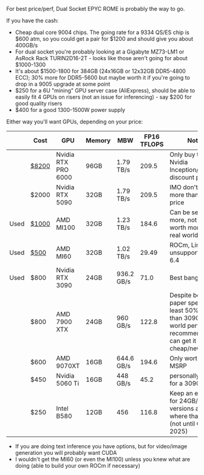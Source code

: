 For best price/perf, Dual Socket EPYC ROME is probably the way to go.

If you have the cash:
- Cheap dual core 9004 chips. The going rate for a 9334 QS/ES chip is $600 atm, so you could get a pair for $1200 and should give you about 400GB/s
- For dual socket you're probably looking at a Gigabyte MZ73-LM1 or AsRock Rack TURIN2D16-2T - looks like those aren't going for about $1000-1300
- It's about $1500-1800 for 384GB (24x16GB or 12x32GB DDR5-4800 ECC); 30% more for DDR5-5600 but maybe worth it if you're going to drop in a 9005 upgrade at some point
- $250 for a 6U "mining" GPU server case (AliExpress), should be able to easily fit 4 GPUs on risers (not an issue for inferencing) - say $200 for good quality risers
- $400 for a good 1300-1500W power supply

Either way you'll want GPUs, depending on your price:


|      | Cost                                                                                                                                                                                                                                                                                                                                                                                                                                                                                                                                                                                                                                                                                                    | GPU                 | Memory | MBW        | FP16 TFLOPS | Notes                                                                                                                       |
| ---- | ------------------------------------------------------------------------------------------------------------------------------------------------------------------------------------------------------------------------------------------------------------------------------------------------------------------------------------------------------------------------------------------------------------------------------------------------------------------------------------------------------------------------------------------------------------------------------------------------------------------------------------------------------------------------------------------------------- | ------------------- | ------ | ---------- | ----------- | --------------------------------------------------------------------------------------------------------------------------- |
|      | [$8200](https://www.cdw.com/product/pny-nvidia-rtx-pro-6000-graphic-card-96-gb-gddr7-full-height/8326706)                                                                                                                                                                                                                                                                                                                                                                                                                                                                                                                                                                                               | Nvidia RTX PRO 6000 | 96GB   | 1.79 TB/s  | 209.5       | Only buy through Nvidia Inception/Connect discount program                                                                  |
|      | $2000                                                                                                                                                                                                                                                                                                                                                                                                                                                                                                                                                                                                                                                                                                   | Nvidia RTX 5090     | 32GB   | 1.79 TB/s  | 209.5       | IMO don't pay more than list price                                                                                          |
| Used | [$1000](https://www.ebay.com/itm/285796378466)                                                                                                                                                                                                                                                                                                                                                                                                                                                                                                                                                                                                                                                          | AMD MI100           | 32GB   | 1.23 TB/s  | 184.6       | Can be selling for more, not really worth more due to real world perf                                                       |
| Used | [$500](https://www.ebay.com/itm/125006475381?_trksid=p2332490.c101224.m-1&itmprp=cksum%3A125006475381e994ba2c76b24417ac4682a070f61ca4%7Cenc%3AAQAKAAABIFpV4T02GSLWmLmcYHS%252Bawhg9HB3NVAH8KQdy74hckvfm%252BTv7AoY9bWSvyrWMwnykYfzYbkMtous8borg3MTxgfyPler1vmIBN68CeI2faZAwrZXfRyChE4Ld%252FURLVX1bmZLlsxSyO3j%252Bl31fysigkAweSgfIJ%252BqqnOZZ7p33maQtZAJP7nHKdfyAvbpsfhJlM4%252FNWohXFrMp%252FbIsXzkJtiu3BsJM82RVl0Dp9ySSE4W6o4obzVY8lq2IBrPTuFU5WYNBUnV%252FtZnW3N4WbdOVafWochSSVaNAvU4SvIk6v%252F306JUlvQG5sw%252F7b7%252BJv9wtITw%252FsI2TjDTROfVv8EglAzlKIIU0L1JnzehyT30nUojAhWz4X8PrfrMi1jRvAmiqw%253D%253D%7Campid%3APL_CLK%7Cclp%3A2332490&epid=6051511919&itmmeta=01JWGPNNS26Z5Y558QNHBDZGMD) | AMD MI60            | 32GB   | 1.02 TB/s  | 29.49       | ROCm, Linux only, unsupported as of 6.4                                                                                     |
| Used | $800                                                                                                                                                                                                                                                                                                                                                                                                                                                                                                                                                                                                                                                                                                    | Nvidia RTX 3090     | 24GB   | 936.2 GB/s | 71.0        | Best bang/buck                                                                                                              |
|      | $800                                                                                                                                                                                                                                                                                                                                                                                                                                                                                                                                                                                                                                                                                                    | AMD 7900 XTX        | 24GB   | 960 GB/s   | 122.8       | Despite better on paper specs, at least 50% slower than 3090 in real world perf; only recommend if you can get it cheap/new |
|      | $600                                                                                                                                                                                                                                                                                                                                                                                                                                                                                                                                                                                                                                                                                                    | AMD 9070XT          | 16GB   | 644.6 GB/s | 194.6       | Only worth it at MSRP                                                                                                       |
|      | $450                                                                                                                                                                                                                                                                                                                                                                                                                                                                                                                                                                                                                                                                                                    | Nvidia 5060 Ti      | 16GB   | 448 GB/s   | 45.2        | personally, I'd go for a 3090                                                                                               |
|      | $250                                                                                                                                                                                                                                                                                                                                                                                                                                                                                                                                                                                                                                                                                                    | Intel B580          | 12GB   | 456        | 116.8       | Keep an eye out for 24GB/48GB versions and see where that slots (not until Q4 2025)                                         |
- If you are doing text inference you have options, but for video/image generation you will probably want CUDA
- I wouldn't get the MI60 (or even the MI100) unless you knew what are doing (able to build your own ROCm if necessary)